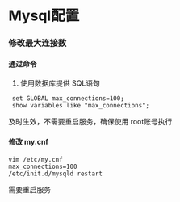 # Mysql配置


### 修改最大连接数
#### 通过命令
1. 使用数据库提供 SQL语句
```
 set GLOBAL max_connections=100; 
 show variables like "max_connections";
```
及时生效，不需要重启服务，确保使用 root账号执行

#### 修改 my.cnf
```
vim /etc/my.cnf
max_connections=100
/etc/init.d/mysqld restart
```
需要重启服务
